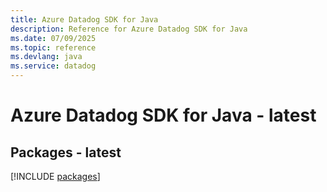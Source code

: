 ```yaml
---
title: Azure Datadog SDK for Java
description: Reference for Azure Datadog SDK for Java
ms.date: 07/09/2025
ms.topic: reference
ms.devlang: java
ms.service: datadog
---
```

# Azure Datadog SDK for Java - latest
## Packages - latest
[!INCLUDE [packages](datadog-index.md)]